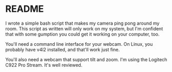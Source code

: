 # README

I wrote a simple bash script that makes my camera ping pong around my room. This script as written will only work on my system, but I'm confident that with some gumption you could get it working on your computer, too.

You'll need a command line interface for your webcam. On Linux, you probably have v4l2 installed, and that'll work just fine.

You'll also need a webcam that support tilt and zoom. I'm using the Logitech C922 Pro Stream. It's well reviewed.
